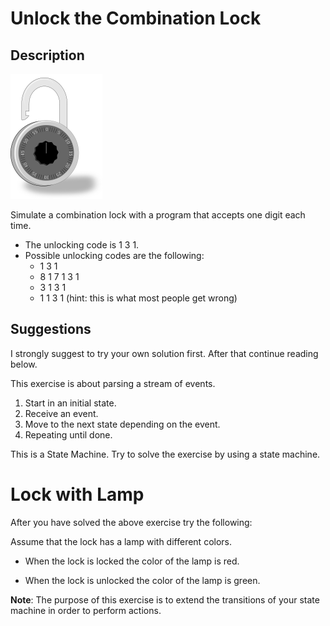 # Unlock the Combination Lock

## Description



<img src="./combination-lock.png" style="zoom:50%;" />

Simulate a combination lock with a program that accepts one digit each time.

* The unlocking code is 1 3 1.
* Possible unlocking codes are the following:
    * 1 3 1
    * 8 1 7 1 3 1
    * 3 1 3 1
    * 1 1 3 1 (hint: this is what most people get wrong)

## Suggestions

I strongly suggest to try your own solution first. After that continue reading below.


This exercise is about parsing a stream of events.

1. Start in an initial state.
1. Receive an event.
1. Move to the next state depending on the event.
1. Repeating until done.

This is a State Machine. Try to solve the exercise by using a state machine.



# Lock with Lamp

After you have solved the above exercise try the following:

Assume that the lock has a lamp with different colors.

* When the lock is locked the color of the lamp is red.

* When the lock is unlocked the color of the lamp is green.



**Note**: The purpose of this exercise is to extend the transitions of your state machine in order to perform actions.
